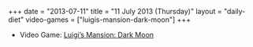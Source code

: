+++
date = "2013-07-11"
title = "11 July 2013 (Thursday)"
layout = "daily-diet"
video-games = ["luigis-mansion-dark-moon"]
+++


* Video Game: [Luigi’s Mansion: Dark Moon](/video-games/luigis-mansion-dark-moon)